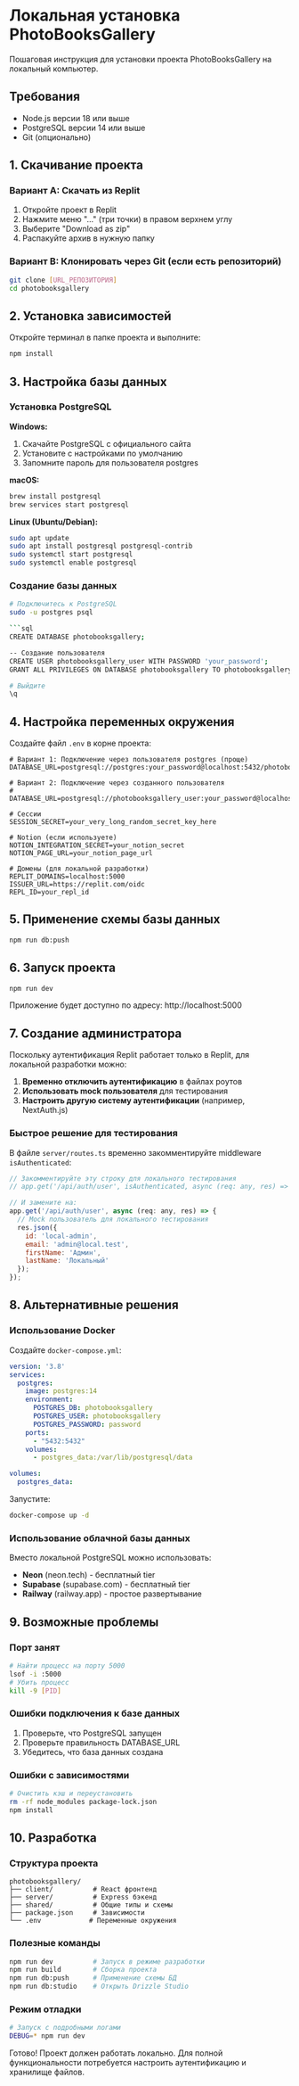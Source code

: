# Локальная установка PhotoBooksGallery

Пошаговая инструкция для установки проекта PhotoBooksGallery на локальный компьютер.

## Требования

- Node.js версии 18 или выше
- PostgreSQL версии 14 или выше
- Git (опционально)

## 1. Скачивание проекта

### Вариант A: Скачать из Replit
1. Откройте проект в Replit
2. Нажмите меню "..." (три точки) в правом верхнем углу
3. Выберите "Download as zip"
4. Распакуйте архив в нужную папку

### Вариант B: Клонировать через Git (если есть репозиторий)
```bash
git clone [URL_РЕПОЗИТОРИЯ]
cd photobooksgallery
```

## 2. Установка зависимостей

Откройте терминал в папке проекта и выполните:

```bash
npm install
```

## 3. Настройка базы данных

### Установка PostgreSQL

**Windows:**
1. Скачайте PostgreSQL с официального сайта
2. Установите с настройками по умолчанию
3. Запомните пароль для пользователя postgres

**macOS:**
```bash
brew install postgresql
brew services start postgresql
```

**Linux (Ubuntu/Debian):**
```bash
sudo apt update
sudo apt install postgresql postgresql-contrib
sudo systemctl start postgresql
sudo systemctl enable postgresql
```

### Создание базы данных

```bash
# Подключитесь к PostgreSQL
sudo -u postgres psql

```sql
CREATE DATABASE photobooksgallery;

-- Создание пользователя
CREATE USER photobooksgallery_user WITH PASSWORD 'your_password';
GRANT ALL PRIVILEGES ON DATABASE photobooksgallery TO photobooksgallery_user;

# Выйдите
\q
```

## 4. Настройка переменных окружения

Создайте файл `.env` в корне проекта:

```env
# Вариант 1: Подключение через пользователя postgres (проще)
DATABASE_URL=postgresql://postgres:your_password@localhost:5432/photobooksgallery

# Вариант 2: Подключение через созданного пользователя
# DATABASE_URL=postgresql://photobooksgallery_user:your_password@localhost:5432/photobooksgallery

# Сессии
SESSION_SECRET=your_very_long_random_secret_key_here

# Notion (если используете)
NOTION_INTEGRATION_SECRET=your_notion_secret
NOTION_PAGE_URL=your_notion_page_url

# Домены (для локальной разработки)
REPLIT_DOMAINS=localhost:5000
ISSUER_URL=https://replit.com/oidc
REPL_ID=your_repl_id
```

## 5. Применение схемы базы данных

```bash
npm run db:push
```

## 6. Запуск проекта

```bash
npm run dev
```

Приложение будет доступно по адресу: http://localhost:5000

## 7. Создание администратора

Поскольку аутентификация Replit работает только в Replit, для локальной разработки можно:

1. **Временно отключить аутентификацию** в файлах роутов
2. **Использовать mock пользователя** для тестирования
3. **Настроить другую систему аутентификации** (например, NextAuth.js)

### Быстрое решение для тестирования

В файле `server/routes.ts` временно закомментируйте middleware `isAuthenticated`:

```javascript
// Закомментируйте эту строку для локального тестирования
// app.get('/api/auth/user', isAuthenticated, async (req: any, res) => {

// И замените на:
app.get('/api/auth/user', async (req: any, res) => {
  // Mock пользователь для локального тестирования
  res.json({
    id: 'local-admin',
    email: 'admin@local.test',
    firstName: 'Админ',
    lastName: 'Локальный'
  });
});
```

## 8. Альтернативные решения

### Использование Docker

Создайте `docker-compose.yml`:

```yaml
version: '3.8'
services:
  postgres:
    image: postgres:14
    environment:
      POSTGRES_DB: photobooksgallery
      POSTGRES_USER: photobooksgallery
      POSTGRES_PASSWORD: password
    ports:
      - "5432:5432"
    volumes:
      - postgres_data:/var/lib/postgresql/data

volumes:
  postgres_data:
```

Запустите:
```bash
docker-compose up -d
```

### Использование облачной базы данных

Вместо локальной PostgreSQL можно использовать:

- **Neon** (neon.tech) - бесплатный tier
- **Supabase** (supabase.com) - бесплатный tier
- **Railway** (railway.app) - простое развертывание

## 9. Возможные проблемы

### Порт занят
```bash
# Найти процесс на порту 5000
lsof -i :5000
# Убить процесс
kill -9 [PID]
```

### Ошибки подключения к базе данных
1. Проверьте, что PostgreSQL запущен
2. Проверьте правильность DATABASE_URL
3. Убедитесь, что база данных создана

### Ошибки с зависимостями
```bash
# Очистить кэш и переустановить
rm -rf node_modules package-lock.json
npm install
```

## 10. Разработка

### Структура проекта
```
photobooksgallery/
├── client/          # React фронтенд
├── server/          # Express бэкенд
├── shared/          # Общие типы и схемы
├── package.json     # Зависимости
└── .env            # Переменные окружения
```

### Полезные команды
```bash
npm run dev          # Запуск в режиме разработки
npm run build        # Сборка проекта
npm run db:push      # Применение схемы БД
npm run db:studio    # Открыть Drizzle Studio
```

### Режим отладки
```bash
# Запуск с подробными логами
DEBUG=* npm run dev
```

Готово! Проект должен работать локально. Для полной функциональности потребуется настроить аутентификацию и хранилище файлов.